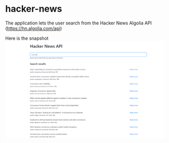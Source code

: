 # hacker-news

The application lets the user search from the Hacker News Algolia API (https://hn.algolia.com/api)

Here is the snapshot ![picture](hacker-news-API.png)
